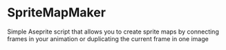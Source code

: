 # SpriteMapMaker
Simple Aseprite script that allows you to create sprite maps by connecting frames in your animation or duplicating the current frame in one image
